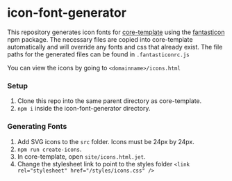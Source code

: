 # icon-font-generator
This repository generates icon fonts for [core-template](https://github.com/shift72/core-template) using the [fantasticon](https://www.npmjs.com/package/fantasticon) npm package. The necessary files are copied into core-template automatically and will override any fonts and css that already exist. The file paths for the generated files can be found in `.fantasticonrc.js`

You can view the icons by going to `<domainname>/icons.html`

### Setup
1. Clone this repo into the same parent directory as core-template.
2. `npm i` inside the icon-font-generator directory.
### Generating Fonts
1. Add SVG icons to the `src` folder. Icons must be 24px by 24px.
2. `npm run create-icons`.
3. In core-template, open `site/icons.html.jet`.
4. Change the stylesheet link to point to the styles folder `<link rel="stylesheet" href="/styles/icons.css" />`

